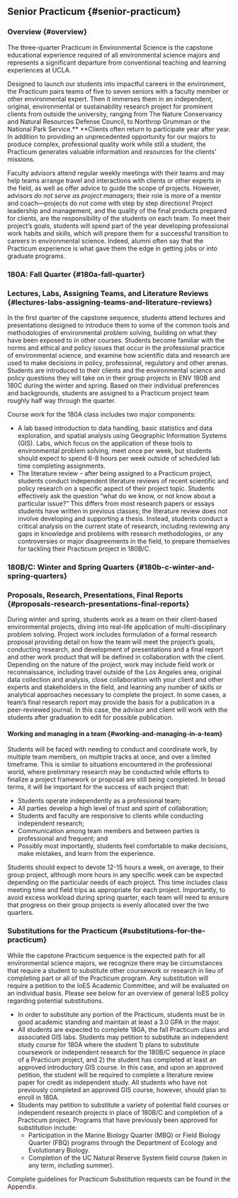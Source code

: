 ## **Senior Practicum** {#senior-practicum}

### 

### Overview {#overview}

The three-quarter Practicum in Environmental Science is the capstone educational experience required of all environmental science majors and represents a significant departure from conventional teaching and learning experiences at UCLA.

Designed to launch our students into impactful careers in the environment, the Practicum pairs teams of five to seven seniors with a faculty member or other environmental expert. Then it immerses them in an independent, original, environmental or sustainability research project for prominent clients from outside the university, ranging from The Nature Conservancy and Natural Resources Defense Council, to Northrop Grumman or the National Park Service.** **Clients often return to participate year after year. In addition to providing an unprecedented opportunity for our majors to produce complex, professional quality work while still a student, the Practicum generates valuable information and resources for the clients’ missions.

Faculty advisors attend regular weekly meetings with their teams and may help teams arrange travel and interactions with clients or other experts in the field, as well as offer advice to guide the scope of projects. However, advisors _do not serve as project managers_; their role is more of a mentor and coach—projects do not come with step by step directions! Project leadership and management, and the quality of the final products prepared for clients, are the responsibility of the students on each team. To meet their project’s goals, students will spend part of the year developing professional work habits and skills, which will prepare them for a successful transition to careers in environmental science. Indeed, alumni often say that the Practicum experience is what gave them the edge in getting jobs or into graduate programs.

### 180A: Fall Quarter {#180a-fall-quarter}

### Lectures, Labs, Assigning Teams, and Literature Reviews {#lectures-labs-assigning-teams-and-literature-reviews}

In the first quarter of the capstone sequence, students attend lectures and presentations designed to introduce them to some of the common tools and methodologies of environmental problem solving, building on what they have been exposed to in other courses. Students become familiar with the norms and ethical and policy issues that occur in the professional practice of environmental science, and examine how scientific data and research are used to make decisions in policy, professional, regulatory and other arenas. Students are introduced to their clients and the environmental science and policy questions they will take on in their group projects in ENV 180B and 180C during the winter and spring. Based on their individual preferences and backgrounds, students are assigned to a Practicum project team roughly half way through the quarter.

Course work for the 180A class includes two major components:

*   A lab based introduction to data handling, basic statistics and data exploration, and spatial analysis using Geographic Information Systems (GIS). Labs, which focus on the application of these tools to environmental problem solving, meet once per week, but students should expect to spend 6-8 hours per week outside of scheduled lab time completing assignments.
*   The literature review – after being assigned to a Practicum project, students conduct independent literature reviews of recent scientific and policy research on a specific aspect of their project topic. Students effectively ask the question “what do we know, or not know about a particular issue?” This differs from most research papers or essays students have written in previous classes; the literature review does not involve developing and supporting a thesis. Instead, students conduct a critical analysis on the current state of research, including reviewing any gaps in knowledge and problems with research methodologies, or any controversies or major disagreements in the field, to prepare themselves for tackling their Practicum project in 180B/C.

### 180B/C: Winter and Spring Quarters {#180b-c-winter-and-spring-quarters}

### Proposals, Research, Presentations, Final Reports {#proposals-research-presentations-final-reports}

During winter and spring, students work as a team on their client-based environmental projects, diving into real-life application of multi-disciplinary problem solving. Project work includes formulation of a formal research proposal providing detail on how the team will meet the project’s goals, conducting research, and development of presentations and a final report and other work product that will be defined in collaboration with the client. Depending on the nature of the project, work may include field work or reconnaissance, including travel outside of the Los Angeles area, original data collection and analysis, close collaboration with your client and other experts and stakeholders in the field, and learning any number of skills or analytical approaches necessary to complete the project. In some cases, a team’s final research report may provide the basis for a publication in a peer-reviewed journal. In this case, the advisor and client will work with the students after graduation to edit for possible publication.

#### Working and managing in a team {#working-and-managing-in-a-team}

Students will be faced with needing to conduct and coordinate work, by multiple team members, on multiple tracks at once, and over a limited timeframe. This is similar to situations encountered in the professional world, where preliminary research may be conducted while efforts to finalize a project framework or proposal are still being completed. In broad terms, it will be important for the success of each project that:

*   Students operate independently as a professional team;
*   All parties develop a high level of trust and spirit of collaboration;
*   Students and faculty are responsive to clients while conducting independent research;
*   Communication among team members and between parties is professional and frequent; and
*   Possibly most importantly, students feel comfortable to make decisions, make mistakes, and learn from the experience.

Students should expect to devote 12-15 hours a week, on average, to their group project, although more hours in any specific week can be expected depending on the particular needs of each project. This time includes class meeting time and field trips as appropriate for each project. Importantly, to avoid excess workload during spring quarter, each team will need to ensure that progress on their group projects is evenly allocated over the two quarters.

### Substitutions for the Practicum {#substitutions-for-the-practicum}

While the capstone Practicum sequence is the expected path for all environmental science majors, we recognize there may be circumstances that require a student to substitute other coursework or research in lieu of completing part or all of the Practicum program. Any substitution will require a petition to the IoES Academic Committee, and will be evaluated on an individual basis. Please see below for an overview of general IoES policy regarding potential substitutions.

*   In order to substitute any portion of the Practicum, students must be in good academic standing and maintain at least a 3.0 GPA in the major.
*   All students are expected to complete 180A, the fall Practicum class and associated GIS labs. Students may petition to substitute an independent study course for 180A where the student 1) plans to substitute coursework or independent research for the 180B/C sequence in place of a Practicum project, and 2) the student has completed at least an approved introductory GIS course. In this case, and upon an approved petition, the student will be required to complete a literature review paper for credit as independent study. All students who have not previously completed an approved GIS course, however, should plan to enroll in 180A.
*   Students may petition to substitute a variety of potential field courses or independent research projects in place of 180B/C and completion of a Practicum project. Programs that have previously been approved for substitution include:
    *   Participation in the Marine Biology Quarter (MBQ) or Field Biology Quarter (FBQ) programs through the Department of Ecology and Evolutionary Biology.
    *   Completion of the UC Natural Reserve System field course (taken in any term, including summer).

Complete guidelines for Practicum Substitution requests can be found in the Appendix.